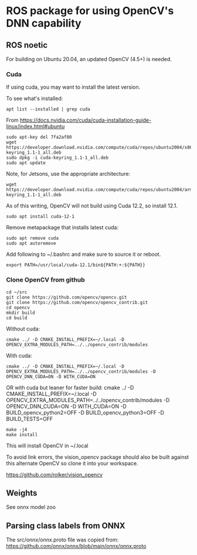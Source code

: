 # ROS package for using OpenCV's DNN capability

## ROS noetic

For building on Ubuntu 20.04, an updated OpenCV (4.5+) is needed.

### Cuda

If using cuda, you may want to install the latest version.

To see what's installed:

    apt list --installed | grep cuda

From https://docs.nvidia.com/cuda/cuda-installation-guide-linux/index.html#ubuntu

    sudo apt-key del 7fa2af80
    wget https://developer.download.nvidia.com/compute/cuda/repos/ubuntu2004/x86_64/cuda-keyring_1.1-1_all.deb
    sudo dpkg -i cuda-keyring_1.1-1_all.deb
    sudo apt update

Note, for Jetsons, use the appropriate architecture:

    wget https://developer.download.nvidia.com/compute/cuda/repos/ubuntu2004/arm64/cuda-keyring_1.1-1_all.deb

As of this writing, OpenCV will not build using Cuda 12.2, so install 12.1.

    sudo apt install cuda-12-1

Remove metapackage that installs latest cuda:

    sudo apt remove cuda
    sudo apt autoremove

Add following to ~/.bashrc and make sure to source it or reboot.

    export PATH=/usr/local/cuda-12.1/bin${PATH:+:${PATH}}

### Clone OpenCV from github

    cd ~/src
    git clone https://github.com/opencv/opencv.git
    git clone https://github.com/opencv/opencv_contrib.git
    cd opencv
    mkdir build
    cd build

Without cuda:

    cmake ../ -D CMAKE_INSTALL_PREFIX=~/.local -D OPENCV_EXTRA_MODULES_PATH=../../opencv_contrib/modules

With cuda:

    cmake ../ -D CMAKE_INSTALL_PREFIX=~/.local -D OPENCV_EXTRA_MODULES_PATH=../../opencv_contrib/modules -D OPENCV_DNN_CUDA=ON -D WITH_CUDA=ON
OR with cuda but leaner for faster build:
    cmake ../ -D CMAKE_INSTALL_PREFIX=~/.local -D OPENCV_EXTRA_MODULES_PATH=../../opencv_contrib/modules -D OPENCV_DNN_CUDA=ON -D WITH_CUDA=ON -D BUILD_opencv_python2=OFF -D BUILD_opencv_python3=OFF -D BUILD_TESTS=OFF

    make -j4
    make install

This will install OpenCV in ~/.local

To avoid link errors, the vision_opencv package should also be built against this alternate OpenCV so clone it into your workspace.

https://github.com/rolker/vision_opencv

## Weights

See onnx model zoo


## Parsing class labels from ONNX 

The src/onnx/onnx.proto file was copied from: https://github.com/onnx/onnx/blob/main/onnx/onnx.proto

